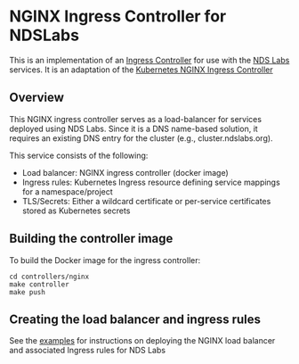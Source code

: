 # NGINX Ingress Controller for NDSLabs

This is an implementation of an [Ingress Controller](https://github.com/kubernetes/contrib/tree/master/ingress/controllers) for use with the [NDS Labs](https://github.com/nds-org/ndslabs) services.  It is an adaptation of the [Kubernetes NGINX Ingress Controller](https://github.com/kubernetes/contrib/tree/master/ingress/)

## Overview
This NGINX ingress controller serves as a load-balancer for services deployed using NDS Labs. Since it is a DNS name-based solution, it requires an existing DNS entry for the cluster (e.g., cluster.ndslabs.org).

This service consists of the following:
* Load balancer: NGINX ingress controller (docker image)
* Ingress rules: Kubernetes Ingress resource defining service mappings for a namespace/project
* TLS/Secrets: Either a wildcard certificate or per-service certificates stored as Kubernetes secrets

## Building the controller image

To build the Docker image for the ingress controller:
```
cd controllers/nginx
make controller
make push
```

## Creating the load balancer and ingress rules

See the [examples](examples/README.md) for instructions on deploying the NGINX load balancer and associated Ingress rules for NDS Labs
